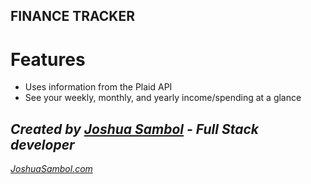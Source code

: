 **FINANCE TRACKER**
---
<h1>Features</h1>
<ul>
    <li>Uses information from the Plaid API</li>
    <li>See your weekly, monthly, and yearly income/spending at a glance</li>
</ul>

<h2><b><i>Created by <a href="https://www.github.com/joshy14">Joshua Sambol</a> - Full Stack developer</i></b></h2>
<i><a href="https://www.Joshuasambol.com">JoshuaSambol.com</a></i>
